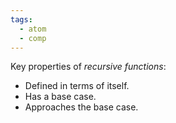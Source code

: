 ```yaml
---
tags:
  - atom
  - comp
---
```

Key properties of *recursive functions*:
- Defined in terms of itself.
- Has a base case.
- Approaches the base case.